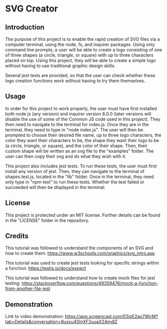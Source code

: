 # SVG Creator

## Introduction
The purpose of this project is to enable the rapid creation of SVG files via a computer terminal, using the node, fs, and inquirer packages. Using only command line prompts, a user will be able to create a logo consisting of one of three shapes (a circle, triangle, or square) with up to three characters placed on top. Using this project, they will be able to create a simple logo without having to use traditional graphic design skills.

Several jest tests are provided, so that the user can check whether these logo creation functions work without having to try them themselves.

## Usage
In order for this project to work properly, the user must have first installed both node js (any version) and inquirer version 8.0.0 (later versions will disable the use of some of the Common JS code used in this project). They then need to navigate to the terminal for index.js. Once they are in the terminal, they need to type in "node index.js". The user will then be prompted to choose their desired file name, up to three logo characters, the color they want their characters to be, the shape they want their logo to be (a circle, triangle, or square), and the color of their shape. Then, their custom shape will be written as an svg file to the "examples" folder. The user can then copy their svg and do what they wish with it.

This project also includes jest tests. To run these tests, the user must first install any version of jest. Then, they can navigate to the terminal of shapes.test.js, located in the "lib" folder. Once in the terminal, they need only type in "npm test" to run these tests. Whether the test failed or succeeded will then be displayed in the terminal.

## License
This project is protected under an MIT license. Further details can be found in the "LICENSE" folder in the repository.

## Credits
This tutorial was followed to understand the components of an SVG and how to create them: https://www.w3schools.com/graphics/svg_intro.asp

This tutorial was used to create jest tests looking for specific strings within a function: https://jestjs.io/docs/expect 

This tutorial was followed to understand how to create mock files for jest testing: https://stackoverflow.com/questions/49359476/mock-a-function-from-another-file-jest

## Demonstration
Link to video demonstration: https://app.screencast.com/E5izE2ao7WirM?tab=Details&conversation=8usxu4SInXF2uuaX24mdlZ
